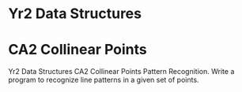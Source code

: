 # Yr2 Data Structures
# CA2 Collinear Points

Yr2 Data Structures CA2 Collinear Points
Pattern Recognition. 
Write a program to recognize line patterns in a given set of points.
